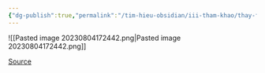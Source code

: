 ```yaml
---
{"dg-publish":true,"permalink":"/tim-hieu-obsidian/iii-tham-khao/thay-font-text-o-dau-nhi/","dgPassFrontmatter":true,"noteIcon":"1","created":"","updated":""}
---
```


![[Pasted image 20230804172442.png\|Pasted image 20230804172442.png]]

[Source](https://www.facebook.com/groups/594306492570157/posts/665366112130861/)